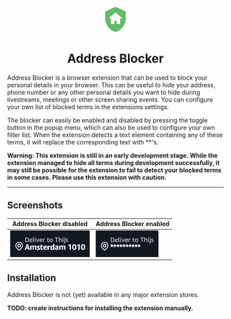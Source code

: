 <div style="text-align: center">
    <img src="./doc/img/logo-128.png" alt="Logo" style="width:64px;height:64px">
    <h1>Address Blocker</h1>
</div>

Address Blocker is a browser extension that can be used to block your personal details in your browser.
This can be useful to hide your address, phone number or any other personal details you want to hide during livestreams, meetings or other screen sharing events.
You can configure your own list of blocked terms in the extensions settings.

The blocker can easily be enabled and disabled by pressing the toggle button in the popup menu, which can also be used to configure your own filter list.
When the extension detects a text element containing any of these terms, it will replace the corresponding text with \*\*'s.

**Warning:
This extension is still in an early development stage.
While the extension managed to hide all terms during development successfully, it may still be possible for the extension to fail to detect your blocked terms in some cases.
Please use this extension with caution.**

---

## Screenshots
| Address Blocker disabled | Address Blocker enabled |
| ------------------------ | ----------------------- |
| ![Screenshot disabled](doc/img/screenshot-disabled.png) | ![Screenshot enabled](doc/img/screenshot-enabled.png) |

## Installation
Address Blocker is not (yet) available in any major extension stores.

**TODO: create instructions for installing the extension manually.**